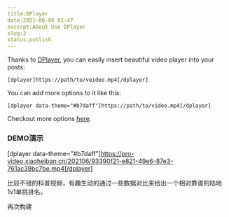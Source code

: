 ```yaml
---
title:DPlayer
date:2021-06-06 01:47
excerpt:About Use DPlayer
slug:2
status:publish
---
```


Thanks to [DPlayer](http://dplayer.js.org/), you can easily insert beautiful video player into your posts:

```
[dplayer]https://path/to/veideo.mp4[/dplayer]
```

You can add more options to it like this:

```
[dplayer data-theme="#b7daff"]https://path/to/video.mp4[/dplayer]
```

Checkout more options [here](http://dplayer.js.org/guide.html).

### DEMO演示

[dplayer data-theme="#b7daff"]https://pro-video.xiaoheiban.cn/202106/93390f21-e821-49e6-87e3-761ac39bc7be.mp4[/dplayer]

比较不错的科普视频，有趣生动的通过一些数据对比来给出一个相对靠谱的陆地1v1单挑排名。

再次构建
